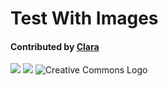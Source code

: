 # Test With Images
#### Contributed by [Clara](http://github.com/clararaubertas)
<img src='https://github.com/betterscientificsoftware/images/raw/master/use-case-meander.png' class='page lightbox' />
<img src='https://github.com/betterscientificsoftware/images/raw/master/use-case-meander.png' class='logo' />
<img src='https://mirrors.creativecommons.org/presskit/logos/cc.logo.large.png' alt="Creative Commons Logo" class='logo' />


<!---
Publish: no
Categories: collaboration
Topics: licensing
Tags: bssw-internal
Level: 2
Prerequisites: defaults
Aggregate: none
--->
